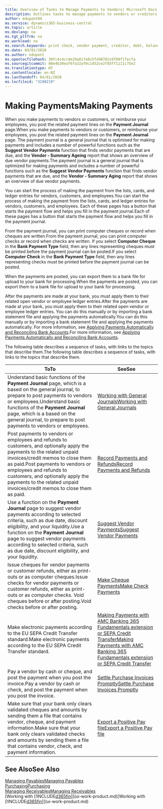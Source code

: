 ```yaml
---
title: Overview of Tasks to Manage Payments to Vendors| Microsoft Docs
description: Outlines tasks to manage payments to vendors or creditors, including posting payment lines and getting an overview of the balance due.
author: edupont04
ms.service: dynamics365-business-central
ms.topic: article
ms.devlang: na
ms.tgt_pltfrm: na
ms.workload: na
ms.search.keywords: print check, vendor payment, creditor, debt, balance due, AP
ms.date: 04/01/2020
ms.author: edupont
ms.openlocfilehash: 30fc4c4cc4e29a817e8c5fe98782c0f00f1fecfa
ms.sourcegitcommit: 88e4b30eaf6fa32af0c1452ce2f85ff1111c75e2
ms.translationtype: HT
ms.contentlocale: en-NZ
ms.lasthandoff: 04/01/2020
ms.locfileid: "3190219"
---
```

# <a name="making-payments"></a><span data-ttu-id="4c099-103">Making Payments</span><span class="sxs-lookup"><span data-stu-id="4c099-103">Making Payments</span></span>

<span data-ttu-id="4c099-104">When you make payments to vendors or customers, or reimburse your employees, you post the related payment lines on the **Payment Journal** page.</span><span class="sxs-lookup"><span data-stu-id="4c099-104">When you make payments to vendors or customers, or reimburse your employees, you post the related payment lines on the **Payment Journal** page.</span></span> <span data-ttu-id="4c099-105">The payment journal is a general journal that is optimised for making payments and includes a number of powerful functions such as the **Suggest Vendor Payments** function that finds vendor payments that are due, and the **Vendor - Summary Ageing** report that shows an overview of due vendor payments.</span><span class="sxs-lookup"><span data-stu-id="4c099-105">The payment journal is a general journal that is optimized for making payments and includes a number of powerful functions such as the **Suggest Vendor Payments** function that finds vendor payments that are due, and the **Vendor - Summary Aging** report that shows an overview of due vendor payments.</span></span>  

<span data-ttu-id="4c099-106">You can start the process of making the payment from the lists, cards, and ledger entries for vendors, customers, and employees.</span><span class="sxs-lookup"><span data-stu-id="4c099-106">You can start the process of making the payment from the lists, cards, and ledger entries for vendors, customers, and employees.</span></span> <span data-ttu-id="4c099-107">Each of these pages has a button that starts the payment flow and helps you fill in the payment journal.</span><span class="sxs-lookup"><span data-stu-id="4c099-107">Each of these pages has a button that starts the payment flow and helps you fill in the payment journal.</span></span>  

<span data-ttu-id="4c099-108">From the payment journal, you can print computer cheques or record when cheques are written.</span><span class="sxs-lookup"><span data-stu-id="4c099-108">From the payment journal, you can print computer checks or record when checks are written.</span></span> <span data-ttu-id="4c099-109">If you select **Computer Cheque** in the **Bank Payment Type** field, then any lines representing cheques must be printed before the payment journal can be posted.</span><span class="sxs-lookup"><span data-stu-id="4c099-109">If you select **Computer Check** in the **Bank Payment Type** field, then any lines representing checks must be printed before the payment journal can be posted.</span></span>

<span data-ttu-id="4c099-110">When the payments are posted, you can export them to a bank file for upload to your bank for processing.</span><span class="sxs-lookup"><span data-stu-id="4c099-110">When the payments are posted, you can export them to a bank file for upload to your bank for processing.</span></span>

<span data-ttu-id="4c099-111">After the payments are made at your bank, you must apply them to their related open vendor or employee ledger entries.</span><span class="sxs-lookup"><span data-stu-id="4c099-111">After the payments are made at your bank, you must apply them to their related open vendor or employee ledger entries.</span></span> <span data-ttu-id="4c099-112">You can do this manually or by importing a bank statement file and applying the payments automatically.</span><span class="sxs-lookup"><span data-stu-id="4c099-112">You can do this manually or by importing a bank statement file and applying the payments automatically.</span></span> <span data-ttu-id="4c099-113">For more information, see [Applying Payments Automatically and Reconciling Bank Accounts](receivables-apply-payments-auto-reconcile-bank-accounts.md).</span><span class="sxs-lookup"><span data-stu-id="4c099-113">For more information, see [Applying Payments Automatically and Reconciling Bank Accounts](receivables-apply-payments-auto-reconcile-bank-accounts.md).</span></span>

<span data-ttu-id="4c099-114">The following table describes a sequence of tasks, with links to the topics that describe them.</span><span class="sxs-lookup"><span data-stu-id="4c099-114">The following table describes a sequence of tasks, with links to the topics that describe them.</span></span>

| <span data-ttu-id="4c099-115">To</span><span class="sxs-lookup"><span data-stu-id="4c099-115">To</span></span> | <span data-ttu-id="4c099-116">See</span><span class="sxs-lookup"><span data-stu-id="4c099-116">See</span></span> |
| --- | --- |
|<span data-ttu-id="4c099-117">Understand basic functions of the **Payment Journal** page, which is a based on the general journal, to prepare to post payments to vendors or employees.</span><span class="sxs-lookup"><span data-stu-id="4c099-117">Understand basic functions of the **Payment Journal** page, which is a based on the general journal, to prepare to post payments to vendors or employees.</span></span>|[<span data-ttu-id="4c099-118">Working with General Journals</span><span class="sxs-lookup"><span data-stu-id="4c099-118">Working with General Journals</span></span>](ui-work-general-journals.md)|
|<span data-ttu-id="4c099-119">Post payments to vendors or employees and refunds to customers, and optionally apply the payments to the related unpaid invoices/credit memos to close them as paid.</span><span class="sxs-lookup"><span data-stu-id="4c099-119">Post payments to vendors or employees and refunds to customers, and optionally apply the payments to the related unpaid invoices/credit memos to close them as paid.</span></span>|[<span data-ttu-id="4c099-120">Record Payments and Refunds</span><span class="sxs-lookup"><span data-stu-id="4c099-120">Record Payments and Refunds</span></span>](payables-how-post-payments-refunds.md)|
| <span data-ttu-id="4c099-121">Use a function on the **Payment Journal** page to suggest vendor payments according to selected criteria, such as due date, discount eligibility, and your liquidity.</span><span class="sxs-lookup"><span data-stu-id="4c099-121">Use a function on the **Payment Journal** page to suggest vendor payments according to selected criteria, such as due date, discount eligibility, and your liquidity.</span></span> |[<span data-ttu-id="4c099-122">Suggest Vendor Payments</span><span class="sxs-lookup"><span data-stu-id="4c099-122">Suggest Vendor Payments</span></span>](payables-how-suggest-vendor-payments.md) |
| <span data-ttu-id="4c099-123">Issue cheques for vendor payments or customer refunds, either as print-outs or as computer cheques.</span><span class="sxs-lookup"><span data-stu-id="4c099-123">Issue checks for vendor payments or customer refunds, either as print-outs or as computer checks.</span></span> <span data-ttu-id="4c099-124">Void cheques before or after posting.</span><span class="sxs-lookup"><span data-stu-id="4c099-124">Void checks before or after posting.</span></span> |[<span data-ttu-id="4c099-125">Make Cheque Payments</span><span class="sxs-lookup"><span data-stu-id="4c099-125">Make Check Payments</span></span>](payables-how-work-checks.md) |
|<span data-ttu-id="4c099-126">Make electronic payments according to the EU SEPA Credit Transfer standard.</span><span class="sxs-lookup"><span data-stu-id="4c099-126">Make electronic payments according to the EU SEPA Credit Transfer standard.</span></span>|[<span data-ttu-id="4c099-127">Making Payments with AMC Banking 365 Fundamentals extension or SEPA Credit Transfer</span><span class="sxs-lookup"><span data-stu-id="4c099-127">Making Payments with AMC Banking 365 Fundamentals extension or SEPA Credit Transfer</span></span>](finance-make-payments-with-bank-data-conversion-service-or-sepa-credit-transfer.md)|
| <span data-ttu-id="4c099-128">Pay a vendor by cash or cheque, and post the payment when you post the invoice.</span><span class="sxs-lookup"><span data-stu-id="4c099-128">Pay a vendor by cash or check, and post the payment when you post the invoice.</span></span> |[<span data-ttu-id="4c099-129">Settle Purchase Invoices Promptly</span><span class="sxs-lookup"><span data-stu-id="4c099-129">Settle Purchase Invoices Promptly</span></span>](finance-how-to-settle-purchase-invoices-promptly.md) |
| <span data-ttu-id="4c099-130">Make sure that your bank only clears validated cheques and amounts by sending them a file that contains vendor, cheque, and payment information.</span><span class="sxs-lookup"><span data-stu-id="4c099-130">Make sure that your bank only clears validated checks and amounts by sending them a file that contains vendor, check, and payment information.</span></span> |[<span data-ttu-id="4c099-131">Export a Positive Pay file</span><span class="sxs-lookup"><span data-stu-id="4c099-131">Export a Positive Pay file</span></span>](finance-how-positive-pay.md) |

## <a name="see-also"></a><span data-ttu-id="4c099-132">See Also</span><span class="sxs-lookup"><span data-stu-id="4c099-132">See Also</span></span>
[<span data-ttu-id="4c099-133">Managing Payables</span><span class="sxs-lookup"><span data-stu-id="4c099-133">Managing Payables</span></span>](payables-manage-payables.md)  
[<span data-ttu-id="4c099-134">Purchasing</span><span class="sxs-lookup"><span data-stu-id="4c099-134">Purchasing</span></span>](purchasing-manage-purchasing.md)  
[<span data-ttu-id="4c099-135">Managing Receivables</span><span class="sxs-lookup"><span data-stu-id="4c099-135">Managing Receivables</span></span>](receivables-manage-receivables.md)  
<span data-ttu-id="4c099-136">[Working with [!INCLUDE[d365fin](includes/d365fin_md.md)]](ui-work-product.md)</span><span class="sxs-lookup"><span data-stu-id="4c099-136">[Working with [!INCLUDE[d365fin](includes/d365fin_md.md)]](ui-work-product.md)</span></span>  
